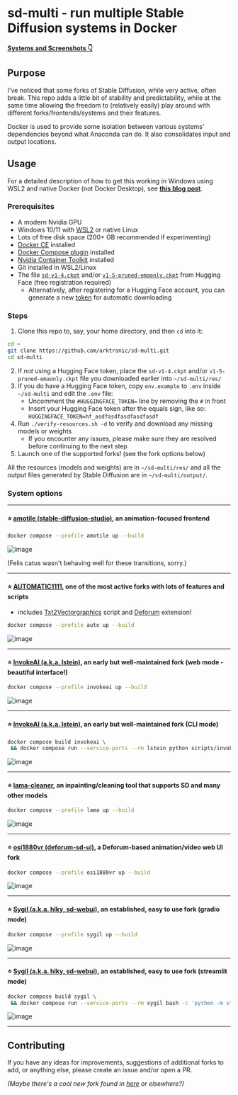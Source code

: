 # sd-multi - run multiple Stable Diffusion systems in Docker

**[ Systems and Screenshots 👇](https://github.com/arktronic/sd-multi#system-options)**

## Purpose

I've noticed that some forks of Stable Diffusion, while very active, often break. This repo adds a little bit of stability and predictability, while at the same time allowing the freedom to (relatively easily) play around with different forks/frontends/systems and their features.

Docker is used to provide some isolation between various systems' dependencies beyond what Anaconda can do. It also consolidates input and output locations.

## Usage

For a detailed description of how to get this working in Windows using WSL2 and native Docker (not Docker Desktop), see **[this blog post](https://trycatch.dev/2022/10/01/stable-diffusion-on-wsl2-with-docker/)**.

### Prerequisites

- A modern Nvidia GPU
- Windows 10/11 with [WSL2](https://learn.microsoft.com/en-us/windows/wsl/install) or native Linux
- Lots of free disk space (200+ GB recommended if experimenting)
- [Docker CE](https://docs.docker.com/engine/install/) installed
- [Docker Compose plugin](https://docs.docker.com/compose/install/) installed
- [Nvidia Container Toolkit](https://docs.nvidia.com/datacenter/cloud-native/container-toolkit/install-guide.html#docker) installed
- Git installed in WSL2/Linux
- The file [`sd-v1-4.ckpt`](https://huggingface.co/CompVis/stable-diffusion-v-1-4-original) and/or [`v1-5-pruned-emaonly.ckpt`](https://huggingface.co/runwayml/stable-diffusion-v1-5) from Hugging Face (free registration required)
    - Alternatively, after registering for a Hugging Face account, you can generate a new [token](https://huggingface.co/settings/tokens) for automatic downloading

### Steps

1. Clone this repo to, say, your home directory, and then `cd` into it:
```bash
cd ~
git clone https://github.com/arktronic/sd-multi.git
cd sd-multi
```

2. If *not* using a Hugging Face token, place the `sd-v1-4.ckpt` and/or `v1-5-pruned-emaonly.ckpt` file you downloaded earlier into `~/sd-multi/res/`
3. If you do have a Hugging Face token, copy `env.example` to `.env` inside `~/sd-multi` and edit the `.env` file:
    - Uncomment the `#HUGGINGFACE_TOKEN=` line by removing the `#` in front
    - Insert your Hugging Face token after the equals sign, like so: `HUGGINGFACE_TOKEN=hf_asdfasdfasdfasdfasdf`
4. Run `./verify-resources.sh -d` to verify and download any missing models or weights
    - If you encounter any issues, please make sure they are resolved before continuing to the next step
5. Launch one of the supported forks! (see the fork options below)

All the resources (models and weights) are in `~/sd-multi/res/` and all the output files generated by Stable Diffusion are in `~/sd-multi/output/`.

<!--
Felis catus is your taxonomic nomenclature, an endothermic quadruped, carnivorous by nature
-->

### System options

---

#### ⭐ [amotile (stable-diffusion-studio)](https://github.com/amotile/stable-diffusion-studio/), an animation-focused frontend
```bash
docker compose --profile amotile up --build
```
![image](https://user-images.githubusercontent.com/344911/196015333-f91b9cf7-702d-4207-97b6-aa3504aece8b.png)

(Felis catus wasn't behaving well for these transitions, sorry.)

---

#### ⭐ [AUTOMATIC1111](https://github.com/AUTOMATIC1111/stable-diffusion-webui/), one of the most active forks with lots of features and scripts
- includes [Txt2Vectorgraphics](https://github.com/GeorgLegato/Txt2Vectorgraphics) script and [Deforum](https://github.com/deforum-art/deforum-for-automatic1111-webui) extension!
```bash
docker compose --profile auto up --build
```
![image](https://user-images.githubusercontent.com/344911/196003725-c6bb6624-4900-4fa8-a76f-c1639d86fb96.png)

---

#### ⭐ [InvokeAI (a.k.a. lstein)](https://github.com/invoke-ai/InvokeAI/), an early but well-maintained fork (web mode - beautiful interface!)
```bash
docker compose --profile invokeai up --build
```
![image](https://user-images.githubusercontent.com/344911/194965220-d1225e16-9ad0-4093-89e1-f1b60a726719.png)

---

#### ⭐ [InvokeAI (a.k.a. lstein)](https://github.com/invoke-ai/InvokeAI/), an early but well-maintained fork (CLI mode)
```bash
docker compose build invokeai \
 && docker compose run --service-ports --rm lstein python scripts/invoke.py
```
![image](https://user-images.githubusercontent.com/344911/194965397-36635481-ae00-4b1b-a38f-9f2dae34a84a.png)

---

#### ⭐ [lama-cleaner](https://github.com/Sanster/lama-cleaner), an inpainting/cleaning tool that supports SD and many other models
```bash
docker compose --profile lama up --build
```
![image](https://user-images.githubusercontent.com/344911/198845701-aba9865b-0f2e-4f03-a332-1bbea567bf8c.png)

---

#### ⭐ [osi1880vr (deforum-sd-ui)](https://github.com/osi1880vr/deforum-sd-ui/), a Deforum-based animation/video web UI fork
```bash
docker compose --profile osi1880vr up --build
```
![image](https://user-images.githubusercontent.com/344911/194966751-77ecd5a3-1bc3-40a1-8fc9-9ffd12e5c99a.png)

---

#### ⭐ [Sygil (a.k.a. hlky, sd-webui)](https://github.com/Sygil-Dev/sygil-webui/), an established, easy to use fork (gradio mode)
```bash
docker compose --profile sygil up --build
```
![image](https://user-images.githubusercontent.com/344911/194965931-46949452-0103-48f1-bb7a-a149338ed97c.png)

---

#### ⭐ [Sygil (a.k.a. hlky, sd-webui)](https://github.com/Sygil-Dev/sygil-webui/), an established, easy to use fork (streamlit mode)
```bash
docker compose build sygil \
 && docker compose run --service-ports --rm sygil bash -c 'python -m streamlit run scripts/webui_streamlit.py'
```
![image](https://user-images.githubusercontent.com/344911/194966164-eb4dc5a4-4ad5-43f1-8d7d-254dbacf4f57.png)

---

## Contributing

If you have any ideas for improvements, suggestions of additional forks to add, or anything else, please create an issue and/or open a PR.

_(Maybe there's a cool new fork found in [here](https://github.com/sw-yx/prompt-eng#sd-major-forks) or elsewhere?)_
